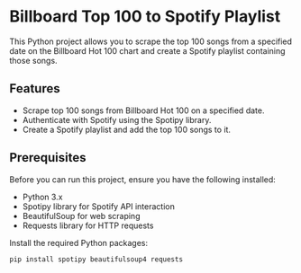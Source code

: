 # Billboard Top 100 to Spotify Playlist

This Python project allows you to scrape the top 100 songs from a specified date on the Billboard Hot 100 chart and create a Spotify playlist containing those songs. 

## Features
- Scrape top 100 songs from Billboard Hot 100 on a specified date.
- Authenticate with Spotify using the Spotipy library.
- Create a Spotify playlist and add the top 100 songs to it.

## Prerequisites
Before you can run this project, ensure you have the following installed:
- Python 3.x
- Spotipy library for Spotify API interaction
- BeautifulSoup for web scraping
- Requests library for HTTP requests

Install the required Python packages:
```bash
pip install spotipy beautifulsoup4 requests
